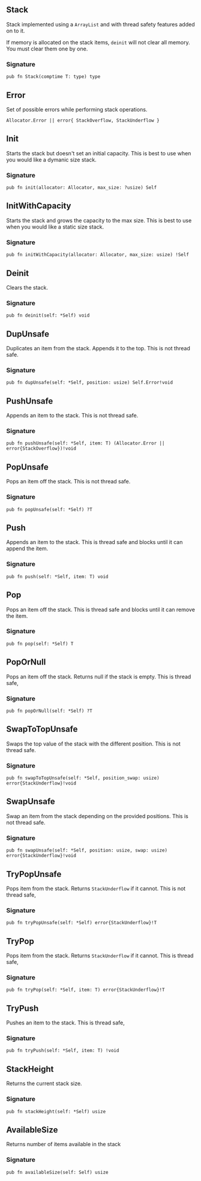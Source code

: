 ## Stack
Stack implemented using a `ArrayList` and
with thread safety features added on to it.

If memory is allocated on the stack items, `deinit`
will not clear all memory. You must clear them one by one.

### Signature

```zig
pub fn Stack(comptime T: type) type
```

## Error

Set of possible errors while performing stack operations.

```zig
Allocator.Error || error{ StackOverflow, StackUnderflow }
```

## Init
Starts the stack but doesn't set an initial capacity.
This is best to use when you would like a dymanic size stack.

### Signature

```zig
pub fn init(allocator: Allocator, max_size: ?usize) Self
```

## InitWithCapacity
Starts the stack and grows the capacity to the max size.
This is best to use when you would like a static size stack.

### Signature

```zig
pub fn initWithCapacity(allocator: Allocator, max_size: usize) !Self
```

## Deinit
Clears the stack.

### Signature

```zig
pub fn deinit(self: *Self) void
```

## DupUnsafe
Duplicates an item from the stack. Appends it to the top.
This is not thread safe.

### Signature

```zig
pub fn dupUnsafe(self: *Self, position: usize) Self.Error!void
```

## PushUnsafe
Appends an item to the stack.
This is not thread safe.

### Signature

```zig
pub fn pushUnsafe(self: *Self, item: T) (Allocator.Error || error{StackOverflow})!void
```

## PopUnsafe
Pops an item off the stack.
This is not thread safe.

### Signature

```zig
pub fn popUnsafe(self: *Self) ?T
```

## Push
Appends an item to the stack.
This is thread safe and blocks until it can
append the item.

### Signature

```zig
pub fn push(self: *Self, item: T) void
```

## Pop
Pops an item off the stack.
This is thread safe and blocks until it can
remove the item.

### Signature

```zig
pub fn pop(self: *Self) T
```

## PopOrNull
Pops an item off the stack. Returns null if the stack is empty.
This is thread safe,

### Signature

```zig
pub fn popOrNull(self: *Self) ?T
```

## SwapToTopUnsafe
Swaps the top value of the stack with the different position.
This is not thread safe.

### Signature

```zig
pub fn swapToTopUnsafe(self: *Self, position_swap: usize) error{StackUnderflow}!void
```

## SwapUnsafe
Swap an item from the stack depending on the provided positions.
This is not thread safe.

### Signature

```zig
pub fn swapUnsafe(self: *Self, position: usize, swap: usize) error{StackUnderflow}!void
```

## TryPopUnsafe
Pops item from the stack. Returns `StackUnderflow` if it cannot.
This is not thread safe,

### Signature

```zig
pub fn tryPopUnsafe(self: *Self) error{StackUnderflow}!T
```

## TryPop
Pops item from the stack. Returns `StackUnderflow` if it cannot.
This is thread safe,

### Signature

```zig
pub fn tryPop(self: *Self, item: T) error{StackUnderflow}!T
```

## TryPush
Pushes an item to the stack.
This is thread safe,

### Signature

```zig
pub fn tryPush(self: *Self, item: T) !void
```

## StackHeight
Returns the current stack size.

### Signature

```zig
pub fn stackHeight(self: *Self) usize
```

## AvailableSize
Returns number of items available in the stack

### Signature

```zig
pub fn availableSize(self: Self) usize
```

